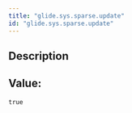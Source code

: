 ```yaml
---
title: "glide.sys.sparse.update"
id: "glide.sys.sparse.update"
---
```

## Description



## Value: 
```
true
```